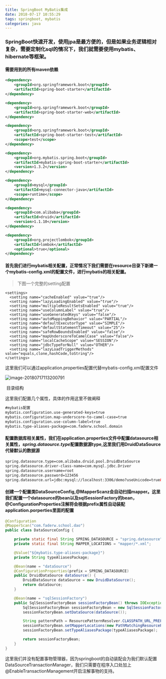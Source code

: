 ```yaml
---
title: SpringBoot MyBatis集成 
date: 2018-07-17 10:55:29
tags: springboot, mybatis
categories: java
---
```


### SpringBoot快速开发，使用jpa是最方便的，但是如果业务逻辑相对复杂，需要定制化sql的情况下，我们就需要使用mybatis、hibernate等框架。

#### 需要用到的所有maven依赖

```xml
<dependency>
    <groupId>org.springframework.boot</groupId>
    <artifactId>spring-boot-starter</artifactId>
</dependency>

<dependency>
    <groupId>org.springframework.boot</groupId>
    <artifactId>spring-boot-starter-web</artifactId>
</dependency>

<dependency>
    <groupId>org.springframework.boot</groupId>
    <artifactId>spring-boot-starter-test</artifactId>
    <scope>test</scope>
</dependency>

<dependency>
    <groupId>org.mybatis.spring.boot</groupId>
    <artifactId>mybatis-spring-boot-starter</artifactId>
    <version>1.3.2</version>
</dependency>

<dependency>
    <groupId>mysql</groupId>
    <artifactId>mysql-connector-java</artifactId>
    <scope>runtime</scope>
</dependency>

<dependency>
    <groupId>com.alibaba</groupId>
    <artifactId>druid</artifactId>
    <version>1.1.10</version>
</dependency>

<dependency>
    <groupId>org.projectlombok</groupId>
    <artifactId>lombok</artifactId>
    <optional>true</optional>
</dependency>
```

#### 首先我们进行mybatis相关配置，正常情况下我们需要在resource目录下新建一个mybatis-config.xml的配置文件，进行mybatis的相关配置。

> 下图一个完整的setting配置 

```xml-dtd
<settings>
  <setting name="cacheEnabled" value="true"/>
  <setting name="lazyLoadingEnabled" value="true"/>
  <setting name="multipleResultSetsEnabled" value="true"/>
  <setting name="useColumnLabel" value="true"/>
  <setting name="useGeneratedKeys" value="false"/>
  <setting name="autoMappingBehavior" value="PARTIAL"/>
  <setting name="defaultExecutorType" value="SIMPLE"/>
  <setting name="defaultStatementTimeout" value="25"/>
  <setting name="safeRowBoundsEnabled" value="false"/>
  <setting name="mapUnderscoreToCamelCase" value="false"/>
  <setting name="localCacheScope" value="SESSION"/>
  <setting name="jdbcTypeForNull" value="OTHER"/>
  <setting name="lazyLoadTriggerMethods" value="equals,clone,hashCode,toString"/>
</settings>
```

这里我们可以通过application.properties配置代替mybatis-config.xml配置文件

![image-20180717113200791](/var/folders/fm/_8kq2mjx593dldvp1jnch3840000gn/T/abnerworks.Typora/image-20180717113200791.png)

​							目录结构

这里我们配置几个属性，具体的作用这里不做阐释

```xml
#mybatis配置
mybatis.configuration.use-generated-keys=true
mybatis.configuration.map-underscore-to-camel-case=true
mybatis.configuration.use-column-label=true
mybatis.type-aliases-package=com.faderw.school.domain
```

#### 配置数据库相关属性，我们在application.properties文件中配置datasource相关属性，*spring.dataource.type*配置数据源type,这里我们用DruidDataSource代替默认的数据源

```xml
spring.datasource.type=com.alibaba.druid.pool.DruidDataSource
spring.datasource.driver-class-name=com.mysql.jdbc.Driver
spring.datasource.username=root
spring.datasource.password=123456
spring.datasource.url=jdbc:mysql://localhost:3306/demo?useUnicode=true&characterEncoding=utf-8&zeroDateTimeBehavior=convertToNull&useSSL=false
```

#### 创建一个配置类DataSourceConfig,@MapperScanz会自动扫描mapper。这里我们配置一个datasource的bean以及sqlSessionFactory的bean，@ConfigurationProperties注解将会根据prefix属性自动装配application.porperties里面的配置

```java
@Configuration
@MapperScan("com.faderw.school.dao")
public class DataSourceConfig {

    private static final String SPRING_DATASOURCE = "spring.datasource";
    private static final String MAPPER_LOCATIONS = "mapper/*.xml";

    @Value("${mybatis.type-aliases-package}")
    private String typeAliasesPackage; 

	@Bean(name = "dataSource")
    @ConfigurationProperties(prefix = SPRING_DATASOURCE)
    public DruidDataSource dataSource() {
        DruidDataSource dataSource = new DruidDataSource();
        return dataSource;
    }

    @Bean(name = "sqlSessionFactory")
    public SqlSessionFactoryBean sessionFactoryBean() throws IOException{
        SqlSessionFactoryBean sessionFactoryBean = new SqlSessionFactoryBean();
        sessionFactoryBean.setDataSource(dataSource());

        String patternPath = ResourcePatternResolver.CLASSPATH_URL_PREFIX + MAPPER_LOCATIONS;
        sessionFactoryBean.setMapperLocations(new PathMatchingResourcePatternResolver().getResources(patternPath));
        sessionFactoryBean.setTypeAliasesPackage(typeAliasesPackage);

        return sessionFactoryBean;
    }
}
```

这里我们并没有配置事物管理器，因为springboot的自动装配会为我们默认配置DataSourceTransactionManager，我们只需要在程序入口处加上@EnableTransactionManagement开启注解事物的支持。